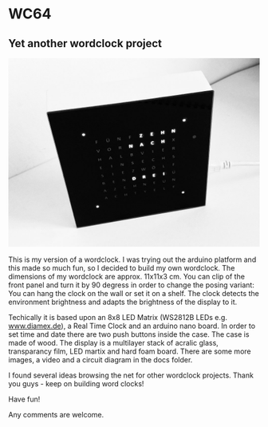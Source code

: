 # WC64
## Yet another wordclock project

![Image of wordclock](https://github.com/chess-levin/WC64/blob/master/docs/img/wc64_front.jpg)

This is my version of a wordclock. I was trying out the arduino platform and this made so much fun, so I decided to build my own wordclock. The dimensions of my wordclock are approx. 11x11x3 cm. You can clip of the front panel and turn it by 90 degress 
in order to change the posing variant: You can hang the clock on the wall or set it on a shelf. The clock detects
the environment brightness and adapts the brightness of the display to it.

Techically it is based upon an 8x8 LED Matrix (WS2812B LEDs e.g. www.diamex.de), a Real Time Clock and an arduino nano board. In order to set time and date there are two push buttons inside the case. The case is made of wood. The display is a multilayer stack of acralic glass, transparancy film, LED martix and hard foam board. There are some more images, a video and a circuit diagram in the docs folder.

I found several ideas browsing the net for other wordclock projects. Thank you guys - keep on building word clocks!

Have fun!

Any comments are welcome.
